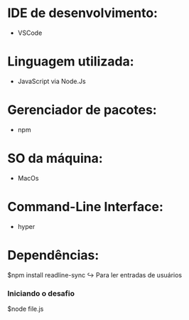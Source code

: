 # IDE de desenvolvimento:

- VSCode

# Linguagem utilizada:

- JavaScript via Node.Js

# Gerenciador de pacotes:

- npm

# SO da máquina:

- MacOs

# Command-Line Interface:

- hyper

# Dependências:

$npm install readline-sync
↪ Para ler entradas de usuários

### Iniciando o desafio

$node file.js

